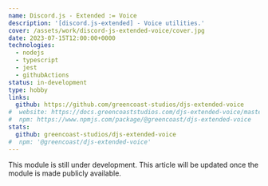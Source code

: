 ```yaml
---
name: Discord.js - Extended := Voice
description: '[discord.js-extended] - Voice utilities.'
cover: /assets/work/discord-js-extended-voice/cover.jpg
date: 2023-07-15T12:00:00+0000
technologies:
  - nodejs
  - typescript
  - jest
  - githubActions
status: in-development
type: hobby
links:
  github: https://github.com/greencoast-studios/djs-extended-voice
#  website: https://docs.greencoaststudios.com/djs-extended-voice/master/
#  npm: https://www.npmjs.com/package/@greencoast/djs-extended-voice
stats:
  github: greencoast-studios/djs-extended-voice
#  npm: '@greencoast/djs-extended-voice'
---
```


This module is still under development. This article will be updated once the module is made publicly available.
